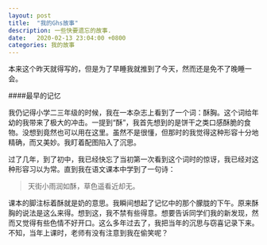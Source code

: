 ```yaml
---
layout: post
title:  "我的Ghs故事"
description: 一些快要遗忘的故事.
date:   2020-02-13 23:04:00 +0800
categories: 我的故事
---
```

本来这个昨天就得写的，但是为了早睡我就推到了今天，然而还是免不了晚睡一会。

####最早的记忆

我仍记得小学二三年级的时候，我在一本杂志上看到了一个词：酥胸。这个词给年幼的我带来了极大的冲击。一提到“酥”，我首先想到的是饼干之类口感酥脆的食物。没想到竟然也可以用在这里。虽然不是很懂，但那时的我觉得这种形容十分地精确，而又美妙。我盯着配图陷入了沉思。

过了几年，到了初中，我已经快忘了当初第一次看到这个词时的惊讶，我已经对这种形容习以为常。直到我在语文课本中学到了一句诗：

>天街小雨润如酥，草色遥看近却无。

课本的脚注标着酥就是奶的意思。我瞬间想起了记忆中的那个朦胧的下午。原来酥胸的说法是这么来得。想到这，我不禁有些得意。想要告诉同学们我的新发现，然而又觉得有些色情不好开口。这么多年过去了，我把当年的沉思与窃喜记录下来。不知，当年上课时，老师有没有注意到我在偷笑呢？